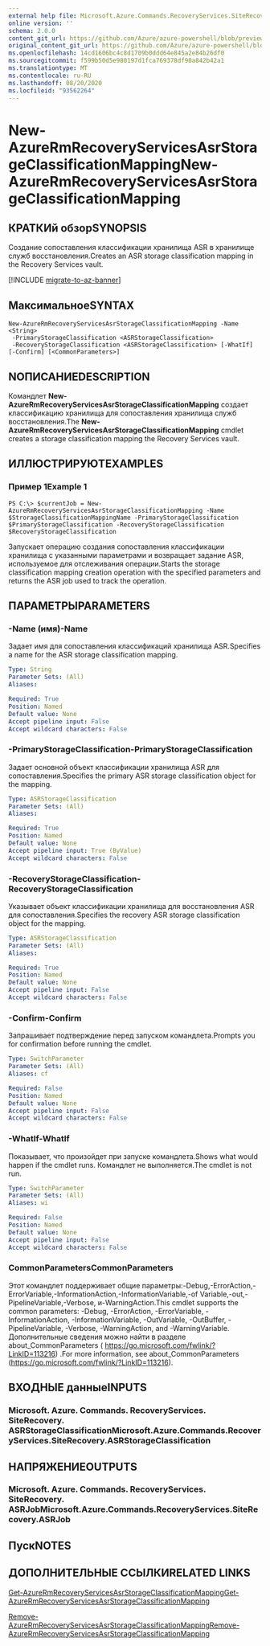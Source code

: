 ```yaml
---
external help file: Microsoft.Azure.Commands.RecoveryServices.SiteRecovery.dll-Help.xml
online version: ''
schema: 2.0.0
content_git_url: https://github.com/Azure/azure-powershell/blob/preview/src/ResourceManager/RecoveryServices.SiteRecovery/Commands.RecoveryServices.SiteRecovery/help/New-AzureRmRecoveryServicesAsrStorageClassificationMapping.md
original_content_git_url: https://github.com/Azure/azure-powershell/blob/preview/src/ResourceManager/RecoveryServices.SiteRecovery/Commands.RecoveryServices.SiteRecovery/help/New-AzureRmRecoveryServicesAsrStorageClassificationMapping.md
ms.openlocfilehash: 14cd1606bc4c8d1709b0ddd64e845a2e84b26df0
ms.sourcegitcommit: f599b50d5e980197d1fca769378df90a842b42a1
ms.translationtype: MT
ms.contentlocale: ru-RU
ms.lasthandoff: 08/20/2020
ms.locfileid: "93562264"
---
```

# <span data-ttu-id="8c216-101">New-AzureRmRecoveryServicesAsrStorageClassificationMapping</span><span class="sxs-lookup"><span data-stu-id="8c216-101">New-AzureRmRecoveryServicesAsrStorageClassificationMapping</span></span>

## <span data-ttu-id="8c216-102">КРАТКИй обзор</span><span class="sxs-lookup"><span data-stu-id="8c216-102">SYNOPSIS</span></span>
<span data-ttu-id="8c216-103">Создание сопоставления классификации хранилища ASR в хранилище служб восстановления.</span><span class="sxs-lookup"><span data-stu-id="8c216-103">Creates an ASR storage classification mapping in the Recovery Services vault.</span></span>

[!INCLUDE [migrate-to-az-banner](../../includes/migrate-to-az-banner.md)]

## <span data-ttu-id="8c216-104">Максимальное</span><span class="sxs-lookup"><span data-stu-id="8c216-104">SYNTAX</span></span>

```
New-AzureRmRecoveryServicesAsrStorageClassificationMapping -Name <String>
 -PrimaryStorageClassification <ASRStorageClassification>
 -RecoveryStorageClassification <ASRStorageClassification> [-WhatIf] [-Confirm] [<CommonParameters>]
```

## <span data-ttu-id="8c216-105">NОПИСАНИЕ</span><span class="sxs-lookup"><span data-stu-id="8c216-105">DESCRIPTION</span></span>
<span data-ttu-id="8c216-106">Командлет **New-AzureRmRecoveryServicesAsrStorageClassificationMapping** создает классификацию хранилища для сопоставления хранилища служб восстановления.</span><span class="sxs-lookup"><span data-stu-id="8c216-106">The **New-AzureRmRecoveryServicesAsrStorageClassificationMapping** cmdlet creates a storage classification mapping the Recovery Services vault.</span></span>

## <span data-ttu-id="8c216-107">ИЛЛЮСТРИРУЮТ</span><span class="sxs-lookup"><span data-stu-id="8c216-107">EXAMPLES</span></span>

### <span data-ttu-id="8c216-108">Пример 1</span><span class="sxs-lookup"><span data-stu-id="8c216-108">Example 1</span></span>
```
PS C:\> $currentJob = New-AzureRmRecoveryServicesAsrStorageClassificationMapping -Name $StrorageClassificationMappingName -PrimaryStorageClassification $PrimaryStorageClassification -RecoveryStorageClassification $RecoveryStorageClassification
```

<span data-ttu-id="8c216-109">Запускает операцию создания сопоставления классификации хранилища с указанными параметрами и возвращает задание ASR, используемое для отслеживания операции.</span><span class="sxs-lookup"><span data-stu-id="8c216-109">Starts the storage classification mapping creation operation with the specified parameters and returns the ASR job used to track the operation.</span></span>

## <span data-ttu-id="8c216-110">ПАРАМЕТРЫ</span><span class="sxs-lookup"><span data-stu-id="8c216-110">PARAMETERS</span></span>

### <span data-ttu-id="8c216-111">-Name (имя)</span><span class="sxs-lookup"><span data-stu-id="8c216-111">-Name</span></span>
<span data-ttu-id="8c216-112">Задает имя для сопоставления классификаций хранилища ASR.</span><span class="sxs-lookup"><span data-stu-id="8c216-112">Specifies a name for the ASR storage classification mapping.</span></span>

```yaml
Type: String
Parameter Sets: (All)
Aliases: 

Required: True
Position: Named
Default value: None
Accept pipeline input: False
Accept wildcard characters: False
```

### <span data-ttu-id="8c216-113">-PrimaryStorageClassification</span><span class="sxs-lookup"><span data-stu-id="8c216-113">-PrimaryStorageClassification</span></span>
<span data-ttu-id="8c216-114">Задает основной объект классификации хранилища ASR для сопоставления.</span><span class="sxs-lookup"><span data-stu-id="8c216-114">Specifies the primary ASR storage classification object for the mapping.</span></span>

```yaml
Type: ASRStorageClassification
Parameter Sets: (All)
Aliases: 

Required: True
Position: Named
Default value: None
Accept pipeline input: True (ByValue)
Accept wildcard characters: False
```

### <span data-ttu-id="8c216-115">-RecoveryStorageClassification</span><span class="sxs-lookup"><span data-stu-id="8c216-115">-RecoveryStorageClassification</span></span>
<span data-ttu-id="8c216-116">Указывает объект классификации хранилища для восстановления ASR для сопоставления.</span><span class="sxs-lookup"><span data-stu-id="8c216-116">Specifies the recovery ASR storage classification object for the mapping.</span></span>

```yaml
Type: ASRStorageClassification
Parameter Sets: (All)
Aliases: 

Required: True
Position: Named
Default value: None
Accept pipeline input: False
Accept wildcard characters: False
```

### <span data-ttu-id="8c216-117">-Confirm</span><span class="sxs-lookup"><span data-stu-id="8c216-117">-Confirm</span></span>
<span data-ttu-id="8c216-118">Запрашивает подтверждение перед запуском командлета.</span><span class="sxs-lookup"><span data-stu-id="8c216-118">Prompts you for confirmation before running the cmdlet.</span></span>

```yaml
Type: SwitchParameter
Parameter Sets: (All)
Aliases: cf

Required: False
Position: Named
Default value: None
Accept pipeline input: False
Accept wildcard characters: False
```

### <span data-ttu-id="8c216-119">-WhatIf</span><span class="sxs-lookup"><span data-stu-id="8c216-119">-WhatIf</span></span>
<span data-ttu-id="8c216-120">Показывает, что произойдет при запуске командлета.</span><span class="sxs-lookup"><span data-stu-id="8c216-120">Shows what would happen if the cmdlet runs.</span></span> <span data-ttu-id="8c216-121">Командлет не выполняется.</span><span class="sxs-lookup"><span data-stu-id="8c216-121">The cmdlet is not run.</span></span>

```yaml
Type: SwitchParameter
Parameter Sets: (All)
Aliases: wi

Required: False
Position: Named
Default value: None
Accept pipeline input: False
Accept wildcard characters: False
```

### <span data-ttu-id="8c216-122">CommonParameters</span><span class="sxs-lookup"><span data-stu-id="8c216-122">CommonParameters</span></span>
<span data-ttu-id="8c216-123">Этот командлет поддерживает общие параметры:-Debug,-ErrorAction,-ErrorVariable,-InformationAction,-InformationVariable,-of Variable,-out,-PipelineVariable,-Verbose, и-WarningAction.</span><span class="sxs-lookup"><span data-stu-id="8c216-123">This cmdlet supports the common parameters: -Debug, -ErrorAction, -ErrorVariable, -InformationAction, -InformationVariable, -OutVariable, -OutBuffer, -PipelineVariable, -Verbose, -WarningAction, and -WarningVariable.</span></span> <span data-ttu-id="8c216-124">Дополнительные сведения можно найти в разделе about_CommonParameters ( https://go.microsoft.com/fwlink/?LinkID=113216) .</span><span class="sxs-lookup"><span data-stu-id="8c216-124">For more information, see about_CommonParameters (https://go.microsoft.com/fwlink/?LinkID=113216).</span></span>

## <span data-ttu-id="8c216-125">ВХОДНЫЕ данные</span><span class="sxs-lookup"><span data-stu-id="8c216-125">INPUTS</span></span>

### <span data-ttu-id="8c216-126">Microsoft. Azure. Commands. RecoveryServices. SiteRecovery. ASRStorageClassification</span><span class="sxs-lookup"><span data-stu-id="8c216-126">Microsoft.Azure.Commands.RecoveryServices.SiteRecovery.ASRStorageClassification</span></span>

## <span data-ttu-id="8c216-127">НАПРЯЖЕНИЕ</span><span class="sxs-lookup"><span data-stu-id="8c216-127">OUTPUTS</span></span>

### <span data-ttu-id="8c216-128">Microsoft. Azure. Commands. RecoveryServices. SiteRecovery. ASRJob</span><span class="sxs-lookup"><span data-stu-id="8c216-128">Microsoft.Azure.Commands.RecoveryServices.SiteRecovery.ASRJob</span></span>

## <span data-ttu-id="8c216-129">Пуск</span><span class="sxs-lookup"><span data-stu-id="8c216-129">NOTES</span></span>

## <span data-ttu-id="8c216-130">ДОПОЛНИТЕЛЬНЫЕ ССЫЛКИ</span><span class="sxs-lookup"><span data-stu-id="8c216-130">RELATED LINKS</span></span>

[<span data-ttu-id="8c216-131">Get-AzureRmRecoveryServicesAsrStorageClassificationMapping</span><span class="sxs-lookup"><span data-stu-id="8c216-131">Get-AzureRmRecoveryServicesAsrStorageClassificationMapping</span></span>](./Get-AzureRmRecoveryServicesAsrStorageClassificationMapping.md)

[<span data-ttu-id="8c216-132">Remove-AzureRmRecoveryServicesAsrStorageClassificationMapping</span><span class="sxs-lookup"><span data-stu-id="8c216-132">Remove-AzureRmRecoveryServicesAsrStorageClassificationMapping</span></span>](./Remove-AzureRmRecoveryServicesAsrStorageClassificationMapping.md)
